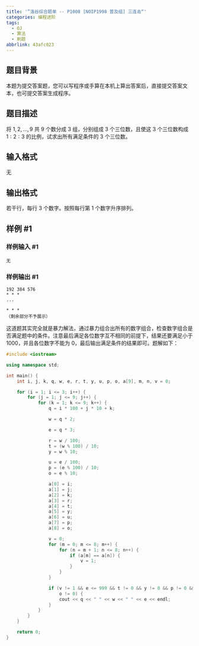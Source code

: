 ```yaml
---
title: '”洛谷综合题单 -- P1008 [NOIP1998 普及组] 三连击“'
categories: 编程进阶
tags:
  - OJ
  - 算法
  - 刷题
abbrlink: 43afc023
---
```


## 题目背景

本题为提交答案题，您可以写程序或手算在本机上算出答案后，直接提交答案文本，也可提交答案生成程序。

## 题目描述

将 $1, 2, \ldots , 9$ 共 $9$ 个数分成 $3$ 组，分别组成 $3$ 个三位数，且使这 $3$ 个三位数构成 $1 : 2 : 3$ 的比例，试求出所有满足条件的 $3$ 个三位数。

## 输入格式

无

## 输出格式

若干行，每行 $3$ 个数字。按照每行第 $1$ 个数字升序排列。

## 样例 #1

### 样例输入 #1

```
无
```

### 样例输出 #1

```
192 384 576
* * *
...

* * *
（剩余部分不予展示）
```

这道题其实完全就是暴力解法，通过暴力组合出所有的数字组合，检查数字组合是否满足题中的条件。注意最后满足各位数字互不相同的前提下，结果还要满足小于 1000，并且各位数字不能为 0，最后输出满足条件的结果即可。题解如下：

<!-- more -->

```cpp
#include <iostream>

using namespace std;

int main() {
    int i, j, k, q, w, e, r, t, y, u, p, o, a[9], m, n, v = 0;

    for (i = 1; i <= 3; i++) {
        for (j = 1; j <= 9; j++) {
            for (k = 1; k <= 9; k++) {
                q = i * 100 + j * 10 + k;

                w = q * 2;

                e = q * 3;

                r = w / 100;
                t = (w % 100) / 10;
                y = w % 10;

                u = e / 100;
                p = (e % 100) / 10;
                o = e % 10;

                a[0] = i;
                a[1] = j;
                a[2] = k;
                a[3] = r;
                a[4] = t;
                a[5] = y;
                a[6] = u;
                a[7] = p;
                a[8] = o;

                v = 0;
                for (m = 0; m <= 8; m++) {
                    for (n = m + 1; n <= 8; n++) {
                        if (a[m] == a[n]) {
                            v = 1;
                        }
                    }
                }

                if (v != 1 && e <= 999 && t != 0 && y != 0 && p != 0 &&
                    o != 0) {
                    cout << q << " " << w << " " << e << endl;
                }
            }
        }
    }

    return 0;
}

```